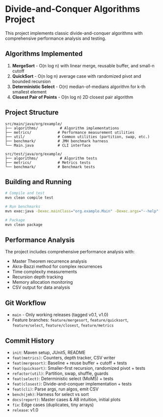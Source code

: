 # Divide-and-Conquer Algorithms Project

This project implements classic divide-and-conquer algorithms with comprehensive performance analysis and testing.

## Algorithms Implemented

1. **MergeSort** - O(n log n) with linear merge, reusable buffer, and small-n cutoff
2. **QuickSort** - O(n log n) average case with randomized pivot and bounded recursion
3. **Deterministic Select** - O(n) median-of-medians algorithm for k-th smallest element
4. **Closest Pair of Points** - O(n log n) 2D closest pair algorithm

## Project Structure

```
src/main/java/org/example/
├── algorithms/          # Algorithm implementations
├── metrics/            # Performance measurement utilities
├── util/               # Common utilities (partition, swap, etc.)
├── benchmark/          # JMH benchmark harness
└── Main.java           # CLI interface

src/test/java/org/example/
├── algorithms/          # Algorithm tests
├── metrics/            # Metrics tests
└── benchmark/          # Benchmark tests
```

## Building and Running

```bash
# Compile and test
mvn clean compile test

# Run benchmarks
mvn exec:java -Dexec.mainClass="org.example.Main" -Dexec.args="--help"

# Package
mvn clean package
```

## Performance Analysis

The project includes comprehensive performance analysis with:
- Master Theorem recurrence analysis
- Akra-Bazzi method for complex recurrences
- Time complexity measurements
- Recursion depth tracking
- Memory allocation monitoring
- CSV output for data analysis

## Git Workflow

- `main` - Only working releases (tagged v0.1, v1.0)
- Feature branches: `feature/mergesort`, `feature/quicksort`, `feature/select`, `feature/closest`, `feature/metrics`

## Commit History

- `init`: Maven setup, JUnit5, README
- `feat(metrics)`: Counters, depth tracker, CSV writer
- `feat(mergesort)`: Baseline + reuse buffer + cutoff + tests
- `feat(quicksort)`: Smaller-first recursion, randomized pivot + tests
- `refactor(util)`: Partition, swap, shuffle, guards
- `feat(select)`: Deterministic select (MoM5) + tests
- `feat(closest)`: Divide-and-conquer implementation + tests
- `feat(cli)`: Parse args, run algos, emit CSV
- `bench(jmh)`: Harness for select vs sort
- `docs(report)`: Master cases & AB intuition, initial plots
- `fix`: Edge cases (duplicates, tiny arrays)
- `release`: v1.0
